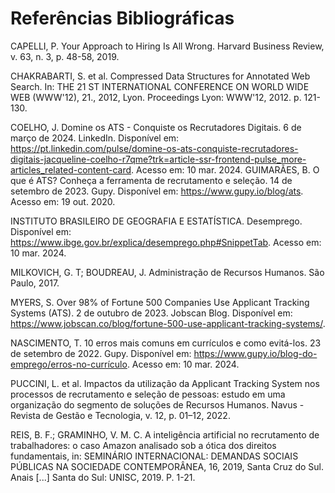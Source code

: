 # Referências Bibliográficas

CAPELLI, P. Your Approach to Hiring Is All Wrong. Harvard Business Review, v. 63, n. 3, p. 48-58, 2019.
 
CHAKRABARTI, S. et al. Compressed Data Structures for Annotated Web Search. In: THE 21 ST INTERNATIONAL CONFERENCE ON WORLD WIDE WEB (WWW'12), 21., 2012, Lyon. Proceedings Lyon: WWW'12, 2012. p. 121-130.

COELHO, J. Domine os ATS - Conquiste os Recrutadores Digitais. 6 de março de 2024. LinkedIn. Disponível em: <https://pt.linkedin.com/pulse/domine-os-ats-conquiste-recrutadores-digitais-jacqueline-coelho-r7qme?trk=article-ssr-frontend-pulse_more-articles_related-content-card>. Acesso em: 10 mar. 2024.
GUIMARÃES, B. O que é ATS? Conheça a ferramenta de recrutamento e seleção. 14 de setembro de 2023. Gupy. Disponível em: <https://www.gupy.io/blog/ats>. Acesso em: 19 out. 2020.

INSTITUTO BRASILEIRO DE GEOGRAFIA E ESTATÍSTICA. Desemprego.  Disponível em: <https://www.ibge.gov.br/explica/desemprego.php#SnippetTab>. Acesso em: 10 mar. 2024.

MILKOVICH, G. T; BOUDREAU, J. Administração de Recursos Humanos. São Paulo, 2017.

MYERS, S. Over 98% of Fortune 500 Companies Use Applicant Tracking Systems (ATS). 2 de outubro de 2023. Jobscan Blog. Disponível em: <https://www.jobscan.co/blog/fortune-500-use-applicant-tracking-systems/>.

NASCIMENTO, T. 10 erros mais comuns em currículos e como evitá-los. 23 de setembro de 2022. Gupy. Disponível em: <https://www.gupy.io/blog-do-emprego/erros-no-currículo>. Acesso em: 10 mar. 2024.

PUCCINI, L. et al. Impactos da utilização da Applicant Tracking System nos processos de recrutamento e seleção de pessoas: estudo em uma organização do segmento de soluções de Recursos Humanos. Navus - Revista de Gestão e Tecnologia, v. 12, p. 01–12, 2022.
 
REIS, B. F.; GRAMINHO, V. M. C. A inteligência artificial no recrutamento de trabalhadores: o caso Amazon analisado sob a ótica dos direitos fundamentais, in: SEMINÁRIO INTERNACIONAL: DEMANDAS SOCIAIS PÚBLICAS NA SOCIEDADE CONTEMPORÂNEA, 16, 2019, Santa Cruz do Sul. Anais [...] Santa do Sul: UNISC, 2019. P. 1-21.
 

